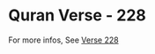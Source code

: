 # Quran Verse - 228 

For more infos, See [Verse 228](https://www.quranbookk.com/quran/search?q=228)